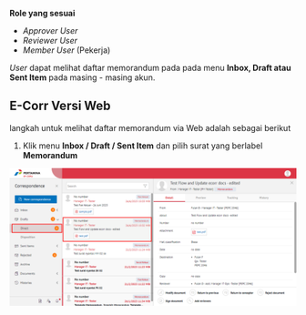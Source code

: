 **Role yang sesuai**

- *Approver User*
- *Reviewer User*
- *Member User* (Pekerja)

*User* dapat melihat daftar memorandum pada pada menu **Inbox, Draft atau Sent Item** pada masing - masing akun. 

## **E-Corr Versi Web**

langkah untuk melihat daftar memorandum via Web adalah sebagai berikut

1. Klik menu **Inbox / Draft / Sent Item** dan pilih surat yang berlabel **Memorandum**

![gambar](Memorandum/MM_Web/MM-28.png)





